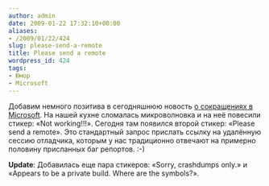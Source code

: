 ```yaml
---
author: admin
date: 2009-01-22 17:32:10+00:00
aliases:
- /2009/01/22/424
slug: please-send-a-remote
title: Please send a remote
wordpress_id: 424
tags:
- Юмор
- Microsoft
---
```


Добавим немного позитива в сегодняшнюю новость  [о сокращениях в Microsoft](http://money.cnn.com/2009/01/22/technology/microsoft_jobs/index.htm?postversion=2009012209). На нашей кухне сломалась микроволновка и на неё повесили стикер: «Not working!!!». Сегодня там появился второй стикер: «Please send a remote». Это стандартный запрос прислать ссылку на удалённую сессию отладчика, которым у нас традиционно отвечают на примерно половину присланных баг репортов. :-)

**Update**: Добавилась еще пара стикеров: «Sorry, crashdumps only.» и «Appears to be a private build. Where are the symbols?».
